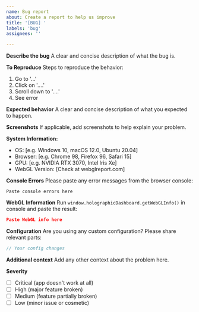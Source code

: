 ```yaml
---
name: Bug report
about: Create a report to help us improve
title: '[BUG] '
labels: 'bug'
assignees: ''

---
```


**Describe the bug**
A clear and concise description of what the bug is.

**To Reproduce**
Steps to reproduce the behavior:
1. Go to '...'
2. Click on '....'
3. Scroll down to '....'
4. See error

**Expected behavior**
A clear and concise description of what you expected to happen.

**Screenshots**
If applicable, add screenshots to help explain your problem.

**System Information:**
 - OS: [e.g. Windows 10, macOS 12.0, Ubuntu 20.04]
 - Browser: [e.g. Chrome 98, Firefox 96, Safari 15]
 - GPU: [e.g. NVIDIA RTX 3070, Intel Iris Xe]
 - WebGL Version: [Check at webglreport.com]

**Console Errors**
Please paste any error messages from the browser console:
```
Paste console errors here
```

**WebGL Information**
Run `window.holographicDashboard.getWebGLInfo()` in console and paste the result:
```json
Paste WebGL info here
```

**Configuration**
Are you using any custom configuration? Please share relevant parts:
```javascript
// Your config changes
```

**Additional context**
Add any other context about the problem here.

**Severity**
- [ ] Critical (app doesn't work at all)
- [ ] High (major feature broken)
- [ ] Medium (feature partially broken)
- [ ] Low (minor issue or cosmetic)